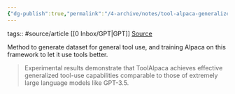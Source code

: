 ```yaml
---
{"dg-publish":true,"permalink":"/4-archive/notes/tool-alpaca-generalized-tool-learning-for-language-models-with-3000-simulated-cases/"}
---
```


tags:: #source/article [[0 Inbox/GPT\|GPT]]
[Source](https://arxiv.org/abs/2306.05301)

Method to generate dataset for general tool use, and training Alpaca on this framework to let it use tools better.

> Experimental results demonstrate that ToolAlpaca achieves effective generalized tool-use capabilities comparable to those of extremely large language models like GPT-3.5.